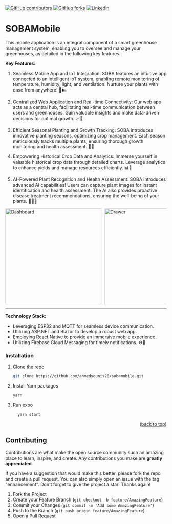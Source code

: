 
[![GitHub contributors](https://img.shields.io/github/contributors/ahmedyounis20/sobamobile.svg)](https://github.com/ahmedyounis20/sobamobile/graphs/contributors)
[![GitHub forks](https://img.shields.io/github/forks/ahmedyounis20/sobamobile.svg)](https://github.com/ahmedyounis20/sobamobile/network)
[![Linkedin](https://img.shields.io/badge/-LinkedIn-blue?style=flat-square&logo=Linkedin&logoColor=white)](https://www.linkedin.com/posts/ahmed-younis20_smarttech-sustainableagri-innovation-activity-7096023700130414593-t_jz?utm_source=share&utm_medium=member_desktop)

# SOBAMobile
  This mobile application is an integral component of a smart greenhouse management system, enabling you to oversee and manage your greenhouses, as detailed in the following key features. 
  
**Key Features:**

1. Seamless Mobile App and IoT Integration: SOBA features an intuitive app connected to an intelligent IoT system, enabling remote monitoring of temperature, humidity, light, and ventilation. Nurture your plants with ease from anywhere! 🌱🌬

2. Centralized Web Application and Real-time Connectivity: Our web app acts as a central hub, facilitating real-time communication between users and greenhouses. Gain valuable insights and make data-driven decisions for optimal growth. 📈🌱

3. Efficient Seasonal Planting and Growth Tracking: SOBA introduces innovative planting seasons, optimizing crop management. Each season meticulously tracks multiple plants, ensuring thorough growth monitoring and health assessment. 🌱📆

4. Empowering Historical Crop Data and Analytics: Immerse yourself in valuable historical crop data through detailed charts. Leverage analytics to enhance yields and manage resources efficiently. 📊🌾

5. AI-Powered Plant Recognition and Health Assessment: SOBA introduces advanced AI capabilities! Users can capture plant images for instant identification and health assessment. The AI also provides proactive disease treatment recommendations, ensuring the well-being of your plants. 🌿🤖💚

<div style="display: flex; overflow-x: auto; white-space: nowrap;">
  <img src="https://media.licdn.com/dms/image/D4D22AQFupIRUubsggw/feedshare-shrink_2048_1536/0/1691823885870?e=1700092800&v=beta&t=wiUHPce2RT--3kwP4cwiG0pOUqDNBlga7vBygG0XfoA" alt="Dashboard" width="300" style="margin-right: 10px;">
  <img src="https://media.licdn.com/dms/image/D4D22AQEWQB868PtGtA/feedshare-shrink_2048_1536/0/1691823885592?e=1700092800&v=beta&t=AHz5XTDWxRxGDQpQoOu-jPdDHQxXjgGRf1wvPyoMEic" alt="Drawer" width="300" style="margin-right: 10px;">
  <img src="https://media.licdn.com/dms/image/D4D22AQFYhL-UWDR42w/feedshare-shrink_2048_1536/0/1691823885663?e=1700092800&v=beta&t=h-Vbdv-K602Me_DF8D_JFep1eAUrFwv8og8UQbS6TdY" alt="Greenhouse" width="300">
  <img src="https://media.licdn.com/dms/image/D4D22AQF4kq1yquFRGg/feedshare-shrink_2048_1536/0/1691823868727?e=1700092800&v=beta&t=cI-aQ96XgCiEnb9Q5mlQ90bVxIVRpeBBxRDD1SCwMIk" alt="Greenhouse" width="300" style="margin-right: 10px;">
  <img src="https://media.licdn.com/dms/image/D4D22AQHem43CNNuzUQ/feedshare-shrink_2048_1536/0/1691823868407?e=1700092800&v=beta&t=CXXm7015RWTNDCnamb6v5G_6o_0QvlZ_F95tzeOr4-k" alt="Greenhouse" width="300">
  <img src="https://media.licdn.com/dms/image/D4D22AQGXc3iFy756MQ/feedshare-shrink_2048_1536/0/1691823870185?e=1700092800&v=beta&t=Mcaa0MFmJtta7NlMfOjmDgajYlX6gkOUXyWXLS9zB9o" alt="Greenhouse" width="300">
</div>

------------------------------

**Technology Stack:**

- Leveraging ESP32 and MQTT for seamless device communication.
- Utilizing ASP.NET and Blazor to develop a robust web app.
- Employing React Native to provide an immersive mobile experience.
- Utilizing Firebase Cloud Messaging for timely notifications. ⚙🔌

### Installation

1. Clone the repo
   ```sh
   git clone https://github.com/ahmedyounis20/sobamobile.git
   ```
2. Install Yarn packages
   ```sh
   yarn
   ```
3. Run expo
   ```sh
     yarn start
   ```

<p align="right">(<a href="#readme-top">back to top</a>)</p>

## Contributing

Contributions are what make the open source community such an amazing place to learn, inspire, and create. Any contributions you make are **greatly appreciated**.

If you have a suggestion that would make this better, please fork the repo and create a pull request. You can also simply open an issue with the tag "enhancement".
Don't forget to give the project a star! Thanks again!

1. Fork the Project
2. Create your Feature Branch (`git checkout -b feature/AmazingFeature`)
3. Commit your Changes (`git commit -m 'Add some AmazingFeature'`)
4. Push to the Branch (`git push origin feature/AmazingFeature`)
5. Open a Pull Request
